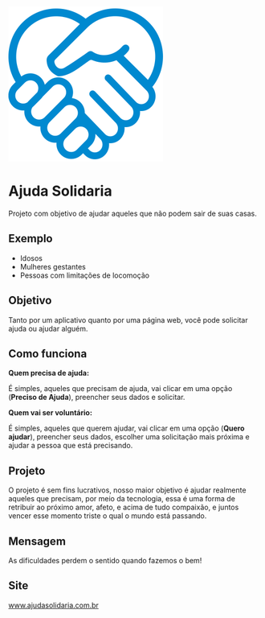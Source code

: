 ![Logo](https://github.com/ralmsdeveloper/ajudasolidaria/blob/master/assets/logo.png)

# Ajuda Solidaria
Projeto com objetivo de ajudar aqueles que não podem sair de suas casas.

## Exemplo
- Idosos
- Mulheres gestantes
- Pessoas com limitações de locomoção


## Objetivo
Tanto por um aplicativo quanto por uma página web, você pode solicitar ajuda ou ajudar alguém.

## Como funciona

**Quem precisa de ajuda:**

É simples, aqueles que precisam de ajuda, vai clicar em uma opção (**Preciso de Ajuda**), preencher seus dados e solicitar.



**Quem vai ser voluntário:**

É simples, aqueles que querem ajudar, vai clicar em uma opção (**Quero ajudar**), preencher seus dados, escolher uma solicitação mais próxima e ajudar a pessoa que está precisando.



## Projeto
O projeto é sem fins lucrativos, nosso maior objetivo é ajudar realmente aqueles que precisam, por meio da tecnologia, essa é uma forma de retribuir ao próximo amor, afeto, e acima de tudo compaixão, e juntos vencer esse momento triste o qual o mundo está passando.


## Mensagem
As dificuldades perdem o sentido quando fazemos o bem!

## Site
www.ajudasolidaria.com.br
